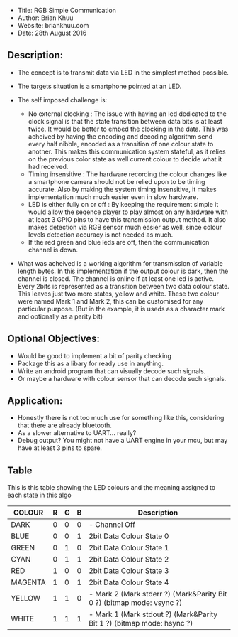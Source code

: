 * Title: RGB Simple Communication
* Author: Brian Khuu
* Website: briankhuu.com
* Date: 28th August 2016

## Description:
  - The concept is to transmit data via LED in the simplest method possible.
  - The targets situation is a smartphone pointed at an LED.

  - The self imposed challenge is:
    * No external clocking : The issue with having an led dedicated to the
      clock signal is that the state transition between data bits is at least
      twice. It would be better to embed the clocking in the data.
      This was acheived by having the encoding and decoding algorithm
      send every half nibble, encoded as a transition of one colour state to
      another. This makes this communication system stateful, as it relies on
      the previous color state as well current colour to decide what it had
      received.
    * Timing insensitive : The hardware recording the colour changes like
      a smartphone camera should not be relied upon to be timing accurate.
      Also by making the system timing insensitive, it makes
      implementation much much easier even in slow hardware.
    * LED is either fully on or off : By keeping the requirement simple
      it would allow the seqence player to play almost on any hardware with
      at least 3 GPIO pins to have this transmission output method.
      It also makes detection via RGB sensor much easier as well,
      since colour levels detection accuracy is not needed as much.
    * If the red green and blue leds are off, then the communication
      channel is down.

  - What was acheived is a working algorithm for transmission of variable
  length bytes. In this implementation if the output colour is dark, then
  the channel is closed. The channel is online if at least one led is active.
  Every 2bits is represented as a transition between two data colour state.
  This leaves just two more states, yellow and white. These two colour were
  named Mark 1 and Mark 2, this can be customised for any particular purpose.
  (But in the example, it is useds as a character mark and optionally as a
  parity bit)

##  Optional Objectives:
  - Would be good to implement a bit of parity checking
  - Package this as a libary for ready use in anything.
  - Write an android program that can visually decode such signals.
  - Or maybe a hardware with colour sensor that can decode such signals.

## Application:
  - Honestly there is not too much use for something like this, considering
  that there are already bluetooth.
  - As a slower alternative to UART... really?
  - Debug output? You might not have a UART engine in your mcu, but may have
    at least 3 pins to spare.


## Table

This is this table showing the LED colours and the meaning assigned to each state in this algo

| COLOUR   | R | G | B | Description                                                                |
|----------|---|---|---|----------------------------------------------------------------------------|
| DARK     | 0 | 0 | 0 | - Channel Off                                                              |
| BLUE     | 0 | 0 | 1 | 2bit Data Colour State 0                                                   |
| GREEN    | 0 | 1 | 0 | 2bit Data Colour State 1                                                   |
| CYAN     | 0 | 1 | 1 | 2bit Data Colour State 2                                                   |
| RED      | 1 | 0 | 0 | 2bit Data Colour State 3                                                   |
| MAGENTA  | 1 | 0 | 1 | 2bit Data Colour State 4                                                   |
| YELLOW   | 1 | 1 | 0 | - Mark 2 (Mark stderr ?) (Mark&Parity Bit 0 ?) (bitmap mode: vsync ?)      |
| WHITE    | 1 | 1 | 1 | - Mark 1 (Mark stdout ?) (Mark&Parity Bit 1 ?) (bitmap mode: hsync ?)      |
